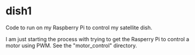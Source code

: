 # dish1

Code to run on my Raspberry Pi to control my satellite dish.

I am just starting the process with trying to get the Rasperry Pi to control a motor using PWM. See the "motor_control" directory.

